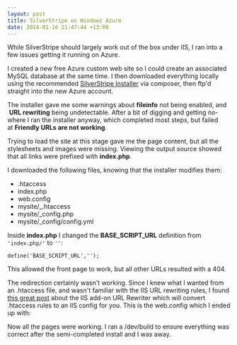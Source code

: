 ```yaml
---
layout: post
title: SilverStripe on Windows Azure
date: 2014-01-16 21:47:44 +13:00
---
```

While SilverStripe should largely work out of the box under IIS, I ran into a few issues getting it running on Azure.

I created a new free Azure custom web site so I could create an associated MySQL database at the same time. I then downloaded everything locally using the recommended [SilverStripe Installer](http://doc.silverstripe.org/framework/en/trunk/installation/composer) via composer, then ftp'd straight into the new Azure account.

The installer gave me some warnings about **fileinfo** not being enabled, and  **URL rewriting** being undetectable. After a bit of digging and getting no-where I ran the installer anyway, which completed most steps, but failed at **Friendly URLs are not working**.

Trying to load the site at this stage gave me the page content, but all the stylesheets and images were missing. Viewing the output source showed that all links were prefixed with **index.php**.

I downloaded the following files, knowing that the installer modifies them:

 - .htaccess
 - index.php
 - web.config
 - mysite/_.htaccess
 - mysite/_config.php
 - mysite/_config/config.yml

Inside **index.php** I changed the **BASE\_SCRIPT\_URL** definition from `'index.php/'` to `''`:

`define('BASE_SCRIPT_URL','');`

This allowed the front page to work, but all other URLs resulted with a 404.

The redirection certainly wasn't working. Since I knew what I wanted from an .htaccess file, and wasn't familiar with the IIS URL rewriting rules, I found [this great post](http://blog.mdavies.net/2013/05/25/azure-websites-htaccess-rewrite-web-config/) about the IIS add-on URL Rewriter which will convert .htaccess rules to an IIS config for you. This is the web.config which I ended up with:

<script src="https://gist.github.com/mattdwen/09b01b16621b6c5a99c9.js"></script>

Now all the pages were working. I ran a /dev/build to ensure everything was correct after the semi-completed install and I was away.
